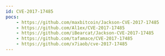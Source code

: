 ```yaml
---
id: CVE-2017-17485
pocs:
    - https://github.com/maxbitcoin/Jackson-CVE-2017-17485
    - https://github.com/Al1ex/CVE-2017-17485
    - https://github.com/iBearcat/Jackson-CVE-2017-17485
    - https://github.com/tafamace/CVE-2017-17485
    - https://github.com/x7iaob/cve-2017-17485
---
```

